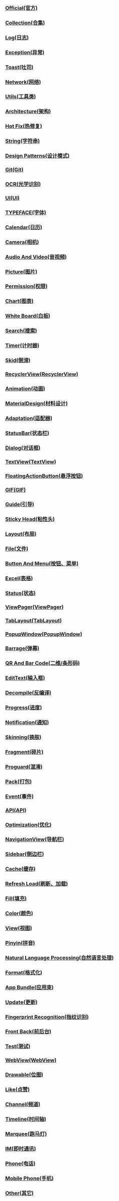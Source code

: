 ### [Official(官方)](https://github.com/snpmyn/OpenSourceCollection/blob/master/ANDROID_OFFICIAL.md)
### [Collection(合集)](https://github.com/snpmyn/OpenSourceCollection/blob/master/ANDROID_COLLECTION.md)
### [Log(日志)](https://github.com/snpmyn/OpenSourceCollection/blob/master/ANDROID_LOG.md)
### [Exception(异常)](https://github.com/snpmyn/OpenSourceCollection/blob/master/ANDROID_EXCEPTION.md)
### [Toast(吐司)](https://github.com/snpmyn/OpenSourceCollection/blob/master/ANDROID_TOAST.md)
### [Network(网络)](https://github.com/snpmyn/OpenSourceCollection/blob/master/ANDROID_NETWORK.md)
### [Utils(工具类)](https://github.com/snpmyn/OpenSourceCollection/blob/master/ANDROID_UTILS.md)
### [Architecture(架构)](https://github.com/snpmyn/OpenSourceCollection/blob/master/ANDROID_ARCHITECTURE.md)    
### [Hot Fix(热修复)](https://github.com/snpmyn/OpenSourceCollection/blob/master/ANDROID_HOT_FIX.md)
### [String(字符串)](https://github.com/snpmyn/OpenSourceCollection/blob/master/ANDROID_STRING.md)
### [Design Patterns(设计模式)](https://github.com/snpmyn/OpenSourceCollection/blob/master/ANDROID_DESIGN_PATTERNS.md)
### [Git(Git)](https://github.com/snpmyn/OpenSourceCollection/blob/master/ANDROID_GIT.md)
### [OCR(光学识别)](https://github.com/snpmyn/OpenSourceCollection/blob/master/ANDROID_OCR.md)
### [UI(UI)](https://github.com/snpmyn/OpenSourceCollection/blob/master/ANDROID_UI.md)
### [TYPEFACE(字体)](https://github.com/snpmyn/OpenSourceCollection/blob/master/ANDROID_TYPEFACE.md)
### [Calendar(日历)](https://github.com/snpmyn/OpenSourceCollection/blob/master/ANDROID_CALENDAR.md)
### [Camera(相机)](https://github.com/snpmyn/OpenSourceCollection/blob/master/ANDROID_CAMERA.md)
### [Audio And Video(音视频)](https://github.com/snpmyn/OpenSourceCollection/blob/master/ANDROID_AUDIO_AND_VIDEO.md)
### [Picture(图片)](https://github.com/snpmyn/OpenSourceCollection/blob/master/ANDROID_PICTURE.md)
### [Permission(权限)](https://github.com/snpmyn/OpenSourceCollection/blob/master/ANDROID_PERMISSION.md)  
### [Chart(图表)](https://github.com/snpmyn/OpenSourceCollection/blob/master/ANDROID_CHART.md)   
### [White Board(白板)](https://github.com/snpmyn/OpenSourceCollection/blob/master/ANDROID_WHITE_BOARD.md)
### [Search(搜索)](https://github.com/snpmyn/OpenSourceCollection/blob/master/ANDROID_SEARCH.md)
### [Timer(计时器)](https://github.com/snpmyn/OpenSourceCollection/blob/master/ANDROID_TIMER.md)
### [Skid(侧滑)](https://github.com/snpmyn/OpenSourceCollection/blob/master/ANDROID_SKID.md)
### [RecyclerView(RecyclerView)](https://github.com/snpmyn/OpenSourceCollection/blob/master/ANDROID_RECYCLERVIEW.md)
### [Animation(动画)](https://github.com/snpmyn/OpenSourceCollection/blob/master/ANDROID_ANIMATION.md)
### [MaterialDesign(材料设计)](https://github.com/snpmyn/OpenSourceCollection/blob/master/ANDROID_MATERIALDESIGN.md)
### [Adaptation(适配器)](https://github.com/snpmyn/OpenSourceCollection/blob/master/ANDROID_ADAPTATION.md)
### [StatusBar(状态栏)](https://github.com/snpmyn/OpenSourceCollection/blob/master/ANDROID_STATUSBAR.md)
### [Dialog(对话框)](https://github.com/snpmyn/OpenSourceCollection/blob/master/ANDROID_DIALOG.md)
### [TextView(TextView)](https://github.com/snpmyn/OpenSourceCollection/blob/master/ANDROID_TEXTVIEW.md)
### [FloatingActionButton(悬浮按钮)](https://github.com/snpmyn/OpenSourceCollection/blob/master/ANDROID_FLOATINGACTIONBUTTON.md)
### [GIF(GIF)](https://github.com/snpmyn/OpenSourceCollection/blob/master/ANDROID_GIF.md)
### [Guide(引导)](https://github.com/snpmyn/OpenSourceCollection/blob/master/ANDROID_GUIDE.md)
### [Sticky Head(粘性头)](https://github.com/snpmyn/OpenSourceCollection/blob/master/ANDROID_STICKY_HEAD.md)
### [Layout(布局)](https://github.com/snpmyn/OpenSourceCollection/blob/master/ANDROID_LAYOUT.md)
### [File(文件)](https://github.com/snpmyn/OpenSourceCollection/blob/master/ANDROID_FILE.md)
### [Button And Menu(按钮、菜单)](https://github.com/snpmyn/OpenSourceCollection/blob/master/ANDROID_BUTTON_AND_MENU.md)
### [Excel(表格)](https://github.com/snpmyn/OpenSourceCollection/blob/master/ANDROID_EXCEL.md)
### [Status(状态)](https://github.com/snpmyn/OpenSourceCollection/blob/master/ANDROID_STATUS.md)
### [ViewPager(ViewPager)](https://github.com/snpmyn/OpenSourceCollection/blob/master/ANDROID_VIEWPAGER.md)
### [TabLayout(TabLayout)](https://github.com/snpmyn/OpenSourceCollection/blob/master/ANDROID_TABLAYOUT.md)
### [PopupWindow(PopupWindow)](https://github.com/snpmyn/OpenSourceCollection/blob/master/ANDROID_FLOATING_WINDOW.md)
### [Barrage(弹幕)](https://github.com/snpmyn/OpenSourceCollection/blob/master/ANDROID_BARRAGE.md)
### [QR And Bar Code(二维/条形码)](https://github.com/snpmyn/OpenSourceCollection/blob/master/ANDROID_QR_AND_BAR_CODE.md)
### [EditText(输入框)](https://github.com/snpmyn/OpenSourceCollection/blob/master/ANDROID_EDITTEXT.md)
### [Decompile(反编译)](https://github.com/snpmyn/OpenSourceCollection/blob/master/ANDROID_DECOMPILE.md)
### [Progress(进度)](https://github.com/snpmyn/OpenSourceCollection/blob/master/ANDROID_PROGRESS.md)
### [Notification(通知)](https://github.com/snpmyn/OpenSourceCollection/blob/master/ANDROID_NOTIFICATION.md)
### [Skinning(换肤)](https://github.com/snpmyn/OpenSourceCollection/blob/master/ANDROID_SKINNING.md)
### [Fragment(碎片)](https://github.com/snpmyn/OpenSourceCollection/blob/master/ANDROID_FRAGMENT.md)
### [Proguard(混淆)](https://github.com/snpmyn/OpenSourceCollection/blob/master/ANDROID_PROGUARD.md)
### [Pack(打包)](https://github.com/snpmyn/OpenSourceCollection/blob/master/ANDROID_PACK.md)
### [Event(事件)](https://github.com/snpmyn/OpenSourceCollection/blob/master/ANDROID_EVENT.md)
### [API(API)](https://github.com/snpmyn/OpenSourceCollection/blob/master/ANDROID_API.md)
### [Optimization(优化)](https://github.com/snpmyn/OpenSourceCollection/blob/master/ANDROID_OPTIMIZATION.md)
### [NavigationView(导航栏)](https://github.com/snpmyn/OpenSourceCollection/blob/master/ANDROID_NAVIGATIONVIEW.md)
### [Sidebar(侧边栏)](https://github.com/snpmyn/OpenSourceCollection/blob/master/ANDROID_SIDEBAR.md)
### [Cache(缓存)](https://github.com/snpmyn/OpenSourceCollection/blob/master/ANDROID_CACHE.md)  
### [Refresh Load(刷新、加载)](https://github.com/snpmyn/OpenSourceCollection/blob/master/ANDROID_REFRESH_LOAD.md)
### [Fill(填充)](https://github.com/snpmyn/OpenSourceCollection/blob/master/ANDROID_FILL.md)
### [Color(颜色)](https://github.com/snpmyn/OpenSourceCollection/blob/master/ANDROID_COLOR.md)
### [View(视图)](https://github.com/snpmyn/OpenSourceCollection/blob/master/ANDROID_VIEW.md)
### [Pinyin(拼音)](https://github.com/snpmyn/OpenSourceCollection/blob/master/ANDROID_PINYIN.md)  
### [Natural Language Processing(自然语言处理)](https://github.com/snpmyn/OpenSourceCollection/blob/master/ANDROID_NATURAL_LANGUAGE_PROCESSING.md)
### [Format(格式化)](https://github.com/snpmyn/OpenSourceCollection/blob/master/ANDROID_FORMAT.md)
### [App Bundle(应用束)](https://github.com/snpmyn/OpenSourceCollection/blob/master/ANDROID_APP_BUNDLE.md)
### [Update(更新)](https://github.com/snpmyn/OpenSourceCollection/blob/master/ANDROID_UPDATE.md)
### [Fingerprint Recognition(指纹识别)](https://github.com/snpmyn/OpenSourceCollection/blob/master/ANDROID_FINGERPRINT_RECOGNITION.md)
### [Front Back(前后台)](https://github.com/snpmyn/OpenSourceCollection/blob/master/ANDROID_FRONT_BACK.md)
### [Test(测试)](https://github.com/snpmyn/OpenSourceCollection/blob/master/ANDROID_TEST.md)
### [WebView(WebView)](https://github.com/snpmyn/OpenSourceCollection/blob/master/ANDROID_WEBVIEW.md)
### [Drawable(位图)](https://github.com/snpmyn/OpenSourceCollection/blob/master/ANDROID_DRAWABLE.md)
### [Like(点赞)](https://github.com/snpmyn/OpenSourceCollection/blob/master/ANDROID_LIKE.md)
### [Channel(频道)](https://github.com/snpmyn/OpenSourceCollection/blob/master/ANDROID_CHANNEL.md)
### [Timeline(时间轴)](https://github.com/snpmyn/OpenSourceCollection/blob/master/ANDROID_TIMELINE.md)
### [Marquee(跑马灯)](https://github.com/snpmyn/OpenSourceCollection/blob/master/ANDROID_MARQUEE.md)
### [IM(即时通讯)](https://github.com/snpmyn/OpenSourceCollection/blob/master/ANDROID_IM.md)
### [Phone(电话)](https://github.com/snpmyn/OpenSourceCollection/blob/master/ANDROID_PHONE.md)
### [Mobile Phone(手机)](https://github.com/snpmyn/OpenSourceCollection/blob/master/ANDROID_MOBILE_PHONE.md)
### [Other(其它)](https://github.com/snpmyn/OpenSourceCollection/blob/master/ANDROID_OTHER.md)             



